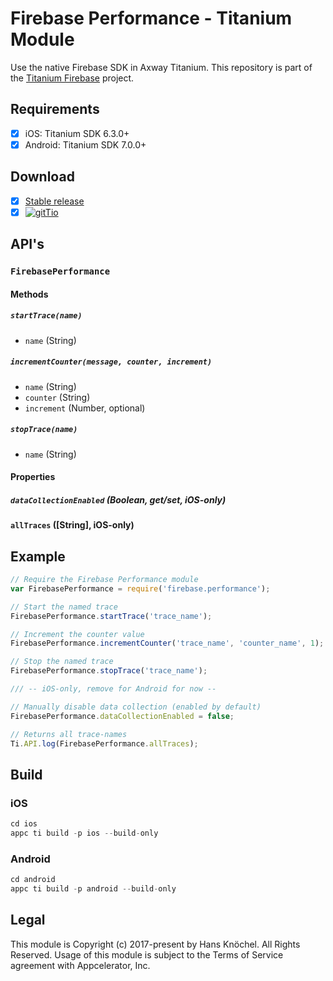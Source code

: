 # Firebase Performance - Titanium Module
Use the native Firebase SDK in Axway Titanium. This repository is part of the [Titanium Firebase](https://github.com/hansemannn/titanium-firebase) project.

## Requirements
- [x] iOS: Titanium SDK 6.3.0+
- [x] Android: Titanium SDK 7.0.0+

## Download
- [x] [Stable release](https://github.com/hansemannn/titanium-firebase-performance/releases)
- [x] [![gitTio](http://hans-knoechel.de/shields/shield-gittio.svg)](http://gitt.io/component/firebase.performance)

## API's

### `FirebasePerformance`

#### Methods

##### `startTrace(name)`
  - `name` (String)

##### `incrementCounter(message, counter, increment)`
  - `name` (String)
  - `counter` (String)
  - `increment` (Number, optional)

##### `stopTrace(name)`
  - `name` (String)
  
#### Properties

##### `dataCollectionEnabled` (Boolean, get/set, iOS-only)

#### `allTraces` ([String], iOS-only)

## Example
```js
// Require the Firebase Performance module
var FirebasePerformance = require('firebase.performance');

// Start the named trace
FirebasePerformance.startTrace('trace_name');

// Increment the counter value
FirebasePerformance.incrementCounter('trace_name', 'counter_name', 1); // Trace name, counter name, increment (optional)

// Stop the named trace
FirebasePerformance.stopTrace('trace_name');

/// -- iOS-only, remove for Android for now --

// Manually disable data collection (enabled by default)
FirebasePerformance.dataCollectionEnabled = false;

// Returns all trace-names
Ti.API.log(FirebasePerformance.allTraces);
```

## Build

### iOS
```js
cd ios
appc ti build -p ios --build-only
```

### Android
```js
cd android
appc ti build -p android --build-only
```

## Legal

This module is Copyright (c) 2017-present by Hans Knöchel. All Rights Reserved.
Usage of this module is subject to the Terms of Service agreement with Appcelerator, Inc.  
